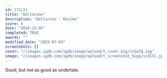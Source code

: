 ```yaml
---
id: 171233
title: "Deltarune"
description: "Deltarune - Review"
score: 8
date: "2018-12-01"
completed: TRUE
awards: ""
modified_date: "2022-07-04"
screenshots: []
cover: "//images.igdb.com/igdb/image/upload/t_cover_big/co3w7g.jpg"
image: "//images.igdb.com/igdb/image/upload/t_screenshot_huge/scdl5l.jpg"
---
```

Good, but not as good as undertale.